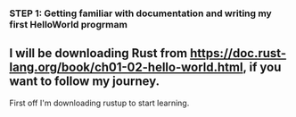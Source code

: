 ### STEP 1: Getting familiar with documentation and writing my first HelloWorld progrmam
## I will be downloading Rust from https://doc.rust-lang.org/book/ch01-02-hello-world.html, if you want to follow my journey.

First off I'm downloading rustup to start learning.